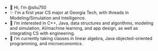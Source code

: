 - 👋 Hi, I’m @sliu750
- ✨ I'm a first year CS major at Georgia Tech, with threads in Modeling/Simulation and Intelligence.
- 👀 I’m interested in C++, Java, data structures and algorithms, modeling and simulation, AI/machine learning, and app design, as well as integrating CS with engineering.
- 🌱 I’m currently taking classes in linear algebra, Java objected-oriented programming, and microeconomics.

<!---
sliu750/sliu750 is a ✨ special ✨ repository because its `README.md` (this file) appears on your GitHub profile.
You can click the Preview link to take a look at your changes.
--->
